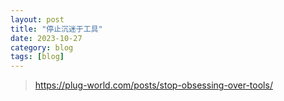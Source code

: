 ```yaml
---
layout: post
title: "停止沉迷于工具"
date: 2023-10-27
category: blog
tags: [blog]
---
```


> https://plug-world.com/posts/stop-obsessing-over-tools/
